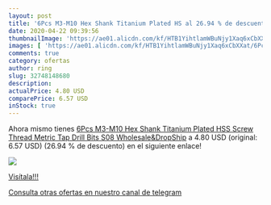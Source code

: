 ```yaml
---
layout: post
title: '6Pcs M3-M10 Hex Shank Titanium Plated HS al 26.94 % de descuento'
date: 2020-04-22 09:39:56
thumbnailImage: 'https://ae01.alicdn.com/kf/HTB1YihtlamWBuNjy1Xaq6xCbXXat/6Pcs-M3-M10-Hex-Shank-Titanium-Plated-HSS-Screw-Thread-Metric-Tap-Drill-Bits-S08-Wholesale.jpg_350x350._SL200_.jpg'
images: [ 'https://ae01.alicdn.com/kf/HTB1YihtlamWBuNjy1Xaq6xCbXXat/6Pcs-M3-M10-Hex-Shank-Titanium-Plated-HSS-Screw-Thread-Metric-Tap-Drill-Bits-S08-Wholesale.jpg_350x350._SL200_.jpg' ]
comments: true
category: ofertas
author: ring
slug: 32748148680
description:
actualPrice: 4.80 USD
comparePrice: 6.57 USD
inStock: true
---
```


Ahora mismo tienes [6Pcs M3-M10 Hex Shank Titanium Plated HSS Screw Thread Metric Tap Drill Bits S08 Wholesale&DropShip](https://www.amazon.com/dp/32748148680/?tag=redken08-20) a 4.80 USD (original: 6.57 USD) (26.94 %  de descuento) en el siguiente enlace!

[![](https://ae01.alicdn.com/kf/HTB1YihtlamWBuNjy1Xaq6xCbXXat/6Pcs-M3-M10-Hex-Shank-Titanium-Plated-HSS-Screw-Thread-Metric-Tap-Drill-Bits-S08-Wholesale.jpg_350x350._SL200_.jpg)](https://www.amazon.com/dp/32748148680/?tag=redken08-20)

[Visítala!!!](https://www.amazon.com/dp/32748148680/?tag=redken08-20)

[Consulta otras ofertas en nuestro canal de telegram](https://t.me/s/ofertas25)

